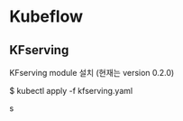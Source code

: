 # Kubeflow
## KFserving 

KFserving module 설치 (현재는 version 0.2.0)

  $ kubectl apply -f kfserving.yaml
  
s
